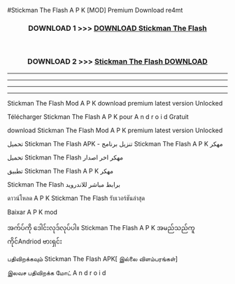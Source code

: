 #Stickman The Flash  A P K [MOD] Premium Download re4mt



<div align="center">

<h3>DOWNLOAD 1 >>> <a href="https://teeasianyam.web.app?sq=Stickman The Flash ">DOWNLOAD Stickman The Flash  </a></h3><br>

<h3>DOWNLOAD 2 >>> <a href="https://teeasianyam.web.app?sq=Stickman The Flash  ">Stickman The Flash   DOWNLOAD </a></h3>

</div>


----------------------------------------------------------

----------------------------------------------------------

----------------------------------------------------------

----------------------------------------------------------


Stickman The Flash   Mod A P K download premium latest version Unlocked

Télécharger Stickman The Flash   A P K pour A n d r o i d Gratuit

download Stickman The Flash   Mod A P K premium latest version Unlocked

تحميل Stickman The Flash   APK - تنزيل برنامج Stickman The Flash   A P K مهكر

تحميل Stickman The Flash   مهكر اخر اصدار

تطبيق Stickman The Flash   A P K مهكر

Stickman The Flash   برابط مباشر للاندرويد

ดาวน์โหลด A P K Stickman The Flash   รับเวอร์ชันล่าสุด

Baixar A P K mod

အက်ပ်ကို ဒေါင်းလုဒ်လုပ်ပါ။ Stickman The Flash   A P K အမည်သည်ကူကိုင်Andriod ဗားရှင်း

பதிவிறக்கவும் Stickman The Flash   APK[ இல்லை விளம்பரங்கள்] 
 
இலவச பதிவிறக்க மோட் A n d r o i d




